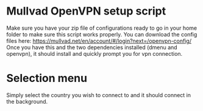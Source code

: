 # Mullvad OpenVPN setup script
Make sure you have your zip file of configurations ready to go in your home folder to make sure this script works properly. You can download the config files here: https://mullvad.net/en/account/#/login?next=/openvpn-config/
Once you have this and the two dependencies installed (dmenu and openvpn), it should install and quickly prompt you for vpn connection.

# Selection menu
Simply select the country you wish to connect to and it should connect in the background.



